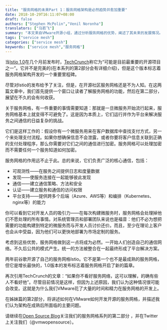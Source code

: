 ```yaml
---
title: "服务网格的未来Part 1：服务网格架构是必然趋势并愈加重要"
date: 2018-10-29T16:11:07+08:00
draft: false
authors: ["Stephen McPolin","Venil Noronha"]
translators: ["马若飞"]
summary: "本文来自VMware开源小组，通过分析服务网格的优势，阐述了其未来的发展情况。"
tags: ["service mesh"]
categories: ["service mesh"]
keywords: ["service mesh","服务网格"]
---
```


当[Istio 1.0](https://istio.io/)在几个月前发布时，[TechCrunch](https://techcrunch.com/2018/07/31/the-open-source-istio-service-mesh-for-microservices-hits-version-1-0/)称它为“可能是目前最重要的开源项目之一”。它并不是完美的(在本系列的第2部分会有详细介绍)，但是这个版本标志着服务网格架构开发的一个重要里程碑。

尽管对Istio的发布给予了关注，但是，在开源社区服务网格还是不为人知。在这两篇文章中，我们首先提供一个窗口让读者了解服务网格的功能，然后在第二部分，展望在不久的会有何收获。

关于服务网格，有一件重要的事情需要知道：那就是一旦微服务开始流行起来，服务网格基本上就变得不可避免了。这是因为本质上，它们运行并作为平台来解决服务之间通信的日益复杂的挑战。

它们是这样工作的：假设你有一个微服务用来在客户数据库中查找支付方式，另一个来处理支付流程。如果你想确保信息不会泄露，或者你要将客户信息关联到正确的支付处理程序，那么你需要对它们之间的通信进行加密。服务网格可以处理加密而不需要任何一个服务知道如何加密。

服务网格的作用远不止于此。总的来说，它们负责广泛的核心通信，包括：

- 可观测性——在服务之间提供日志和度量数据
- 发现——使服务连接在一起能够彼此发现
- 通信——建立通信策略、方法和安全
- 认证——建立服务和通信的访问权限
- 平台支持——提供跨多个后端（Azure、AWS等）和编排（Kubernetes、nginx等）的能力

你可以看到它对开发人员的吸引力——在每次构建微服务时，服务网格会处理掉他们不愿处理的所有事情。对系统管理员和部署团队来说也是福音：他们不必为想把需要的功能构建到特定的微服务而与开发人员讨价还价。而且，至少在理论上客户也会从中受益，因为他们可以更快地部署为市场定制的服务。

考虑到这些优势，服务网格做到这一点将成为必然。一开始人们创造自己的通信网络。不久后公共的模式产生。统一的方法被整合在一起最终形成了平台解决方案。

两年前谷歌开源了自己的服务网格Istio。它不是第一个也不是最成熟的服务网格，但它是增长最快的，1.0版本的发布标志着服务网格开启了新的篇章。

再次引用TechCrunch的文章：“如果你不看好服务网络，这可以理解，的确有些人不看好他”。尽管目前情况是这样，但因为上述原因，我们认为这种情况很可能会改变。这就是为什么我们VMware花了大量的时间和精力在服务网格的开发上。

在姊妹篇的第2部分，将讲述如何在VMware如何开发开源的服务网格，并描述我们认为架构在成熟后所面临的主要问题。

请继续在[Open Source Blog](https://blogs.vmware.com/opensource/)关注我们的服务网格系列的第二部分 ，并在Twitter上关注我们（@vmwopensource）。
